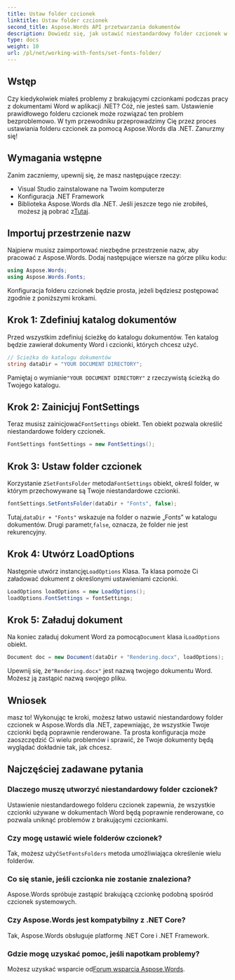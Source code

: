```yaml
---
title: Ustaw folder czcionek
linktitle: Ustaw folder czcionek
second_title: Aspose.Words API przetwarzania dokumentów
description: Dowiedz się, jak ustawić niestandardowy folder czcionek w Aspose.Words dla platformy .NET, aby mieć pewność, że dokumenty Word będą renderowane poprawnie i nie będą zawierały żadnych brakujących czcionek.
type: docs
weight: 10
url: /pl/net/working-with-fonts/set-fonts-folder/
---
```

## Wstęp

Czy kiedykolwiek miałeś problemy z brakującymi czcionkami podczas pracy z dokumentami Word w aplikacji .NET? Cóż, nie jesteś sam. Ustawienie prawidłowego folderu czcionek może rozwiązać ten problem bezproblemowo. W tym przewodniku przeprowadzimy Cię przez proces ustawiania folderu czcionek za pomocą Aspose.Words dla .NET. Zanurzmy się!

## Wymagania wstępne

Zanim zaczniemy, upewnij się, że masz następujące rzeczy:

- Visual Studio zainstalowane na Twoim komputerze
- Konfiguracja .NET Framework
-  Biblioteka Aspose.Words dla .NET. Jeśli jeszcze tego nie zrobiłeś, możesz ją pobrać z[Tutaj](https://releases.aspose.com/words/net/).

## Importuj przestrzenie nazw

Najpierw musisz zaimportować niezbędne przestrzenie nazw, aby pracować z Aspose.Words. Dodaj następujące wiersze na górze pliku kodu:

```csharp
using Aspose.Words;
using Aspose.Words.Fonts;
```

Konfiguracja folderu czcionek będzie prosta, jeżeli będziesz postępować zgodnie z poniższymi krokami.

## Krok 1: Zdefiniuj katalog dokumentów

Przed wszystkim zdefiniuj ścieżkę do katalogu dokumentów. Ten katalog będzie zawierał dokumenty Word i czcionki, których chcesz użyć.

```csharp
// Ścieżka do katalogu dokumentów
string dataDir = "YOUR DOCUMENT DIRECTORY";
```

 Pamiętaj o wymianie`"YOUR DOCUMENT DIRECTORY"` z rzeczywistą ścieżką do Twojego katalogu.

## Krok 2: Zainicjuj FontSettings

 Teraz musisz zainicjować`FontSettings` obiekt. Ten obiekt pozwala określić niestandardowe foldery czcionek.

```csharp
FontSettings fontSettings = new FontSettings();
```

## Krok 3: Ustaw folder czcionek

 Korzystanie z`SetFontsFolder` metoda`FontSettings` obiekt, określ folder, w którym przechowywane są Twoje niestandardowe czcionki.

```csharp
fontSettings.SetFontsFolder(dataDir + "Fonts", false);
```

 Tutaj,`dataDir + "Fonts"` wskazuje na folder o nazwie „Fonts” w katalogu dokumentów. Drugi parametr,`false`, oznacza, że folder nie jest rekurencyjny.

## Krok 4: Utwórz LoadOptions

 Następnie utwórz instancję`LoadOptions` Klasa. Ta klasa pomoże Ci załadować dokument z określonymi ustawieniami czcionki.

```csharp
LoadOptions loadOptions = new LoadOptions();
loadOptions.FontSettings = fontSettings;
```

## Krok 5: Załaduj dokument

 Na koniec załaduj dokument Word za pomocą`Document` klasa i`LoadOptions` obiekt.

```csharp
Document doc = new Document(dataDir + "Rendering.docx", loadOptions);
```

 Upewnij się, że`"Rendering.docx"` jest nazwą twojego dokumentu Word. Możesz ją zastąpić nazwą swojego pliku.

## Wniosek

masz to! Wykonując te kroki, możesz łatwo ustawić niestandardowy folder czcionek w Aspose.Words dla .NET, zapewniając, że wszystkie Twoje czcionki będą poprawnie renderowane. Ta prosta konfiguracja może zaoszczędzić Ci wielu problemów i sprawić, że Twoje dokumenty będą wyglądać dokładnie tak, jak chcesz.

## Najczęściej zadawane pytania

### Dlaczego muszę utworzyć niestandardowy folder czcionek?
Ustawienie niestandardowego folderu czcionek zapewnia, że wszystkie czcionki używane w dokumentach Word będą poprawnie renderowane, co pozwala uniknąć problemów z brakującymi czcionkami.

### Czy mogę ustawić wiele folderów czcionek?
 Tak, możesz użyć`SetFontsFolders` metoda umożliwiająca określenie wielu folderów.

### Co się stanie, jeśli czcionka nie zostanie znaleziona?
Aspose.Words spróbuje zastąpić brakującą czcionkę podobną spośród czcionek systemowych.

### Czy Aspose.Words jest kompatybilny z .NET Core?
Tak, Aspose.Words obsługuje platformę .NET Core i .NET Framework.

### Gdzie mogę uzyskać pomoc, jeśli napotkam problemy?
 Możesz uzyskać wsparcie od[Forum wsparcia Aspose.Words](https://forum.aspose.com/c/words/8).